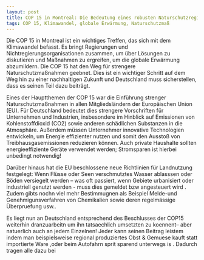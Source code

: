 ```yaml
---
layout: post
title: COP 15 in Montreal: Die Bedeutung eines robusten Naturschutzregimes für Deutschland
tags: COP 15, Klimawandel, globale Erwärmung, Naturschutzmaß
---
```




Die COP 15 in Montreal ist ein wichtiges Treffen, das sich mit dem Klimawandel befasst. Es bringt Regierungen und Nichtregierungsorganisationen zusammen, um über Lösungen zu diskutieren und Maßnahmen zu ergreifen, um die globale Erwärmung abzumildern. Die COP 15 hat den Weg für strengere Naturschutzmaßnahmen geebnet. Dies ist ein wichtiger Schritt auf dem Weg hin zu einer nachhaltigen Zukunft und Deutschland muss sicherstellen, dass es seinen Teil dazu beiträgt.

Eines der Hauptthemen der COP 15 war die Einführung strenger Naturschutzmaßnahmen in allen Mitgliedsländern der Europäischen Union (EU). Für Deutschland bedeutet dies strengere Vorschriften für Unternehmen und Industrien, insbesondere im Hinblick auf Emissionen von Kohlenstoffdioxid (CO2) sowie anderen schädlichen Substanzen in die Atmosphäre. Außerdem müssen Unternehmer innovative Technologien entwickeln, um Energie effizienter nutzen und somit den Ausstoß von Treibhausgasemissionen reduzieren können. Auch private Haushalte sollten energieeffiziente Geräte verwendet werden; Stromsparen ist hierbei unbedingt notwendig!

Darüber hinaus hat die EU beschlossene neue Richtlinien für Landnutzung festgelegt: Wenn Flüsse oder Seen verschmutztes Wasser ablasssen oder Böden versiegelt werden – was oft passiert, wenn Gebiete urbanisiert oder industriell genutzt werden - muss dies gemeldet bzw angesteuert wird . Zudem gibts nochn viel mehr Bestimmugnen als Beispiel Melde-und Genehmigunsverfahren von Chemikalien sowie deren regelmässige Überpruefung usw..

Es liegt nun an Deutschland entsprechend des Beschlusses der COP15 weiterhin dranzuarbeitn um ihn tatsaechlich umsetzten zu koennent– aber natuerlich auch an jedem Einzelnen! Jeder kann seinen Beitrag leistem indem man beispielsweise regional produziertes Obst & Gemuese kauft statt importierte Ware ,oder beim Autofahrn sprit sparend unterwegs is . Dadurch tragen alle dazu bei

